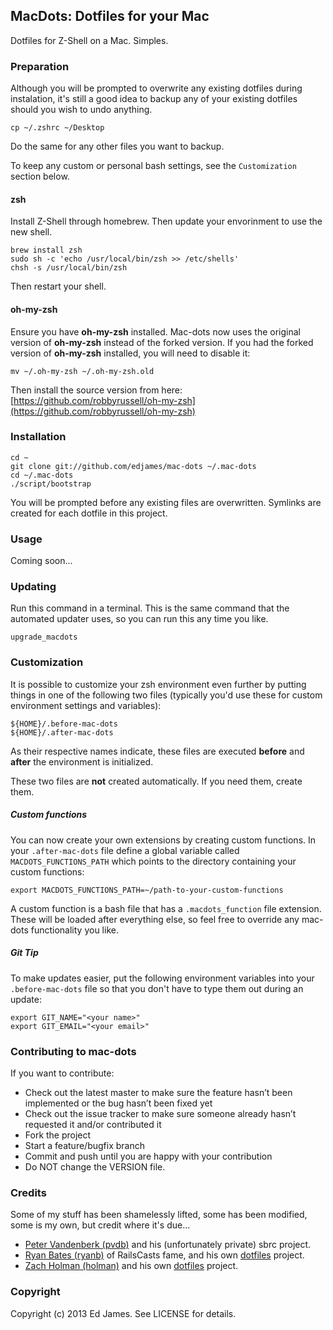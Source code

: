 ## MacDots: Dotfiles for your Mac

Dotfiles for Z-Shell on a Mac. Simples.

### Preparation

Although you will be prompted to overwrite any existing dotfiles during instalation, it's still a good idea to backup any of your existing dotfiles should you wish to undo anything.

    cp ~/.zshrc ~/Desktop

Do the same for any other files you want to backup.

To keep any custom or personal bash settings, see the `Customization` section below.

#### zsh

Install Z-Shell through homebrew. Then update your envorinment to use the new shell.

    brew install zsh
    sudo sh -c 'echo /usr/local/bin/zsh >> /etc/shells'
    chsh -s /usr/local/bin/zsh

Then restart your shell.

#### oh-my-zsh

Ensure you have **oh-my-zsh** installed. Mac-dots now uses the original version of **oh-my-zsh** instead of the forked version.
If you had the forked version of **oh-my-zsh** installed, you will need to disable it:

    mv ~/.oh-my-zsh ~/.oh-my-zsh.old

Then install the source version from here: [https://github.com/robbyrussell/oh-my-zsh](https://github.com/robbyrussell/oh-my-zsh)

### Installation

    cd ~
    git clone git://github.com/edjames/mac-dots ~/.mac-dots
    cd ~/.mac-dots
    ./script/bootstrap

You will be prompted before any existing files are overwritten. Symlinks are created for each dotfile in this project.

### Usage

Coming soon...

### Updating

Run this command in a terminal. This is the same command that the automated updater uses, so you can run this any time you like.

    upgrade_macdots

### Customization

It is possible to customize your zsh environment even further by putting things in one of the following two files (typically you'd use these for custom environment settings and variables):

    ${HOME}/.before-mac-dots
    ${HOME}/.after-mac-dots

As their respective names indicate, these files are executed **before** and **after** the environment is initialized.

These two files are **not** created automatically. If you need them, create them.

##### Custom functions

You can now create your own extensions by creating custom functions. In your `.after-mac-dots` file define a global variable called `MACDOTS_FUNCTIONS_PATH` which points to the directory containing your custom functions:

    export MACDOTS_FUNCTIONS_PATH=~/path-to-your-custom-functions

A custom function is a bash file that has a `.macdots_function` file extension. These will be loaded after everything else, so feel free to override any mac-dots functionality you like.

##### Git Tip

To make updates easier, put the following environment variables into your
`.before-mac-dots` file so that you don't have to type them out during an update:

    export GIT_NAME="<your name>"
    export GIT_EMAIL="<your email>"

### Contributing to mac-dots

If you want to contribute:

* Check out the latest master to make sure the feature hasn’t been implemented or the bug hasn’t been fixed yet
* Check out the issue tracker to make sure someone already hasn’t requested it and/or contributed it
* Fork the project
* Start a feature/bugfix branch
* Commit and push until you are happy with your contribution
* Do NOT change the VERSION file.

### Credits

Some of my stuff has been shamelessly lifted, some has been modified, some is my own, but credit where it's due...

* [Peter Vandenberk (pvdb)](https://github.com/pvdb) and his (unfortunately private) sbrc project.
* [Ryan Bates (ryanb)](https://github.com/ryanb) of RailsCasts fame, and his own [dotfiles](https://github.com/ryanb/dotfiles) project.
* [Zach Holman (holman)](https://github.com/holman) and his own [dotfiles](https://github.com/holman/dotfiles) project.

### Copyright

Copyright (c) 2013 Ed James. See LICENSE for details.
